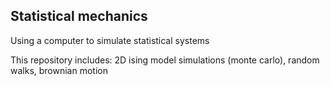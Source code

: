 ## Statistical mechanics
Using a computer to simulate statistical systems

This repository includes: 2D ising model simulations (monte carlo), random walks, brownian motion
